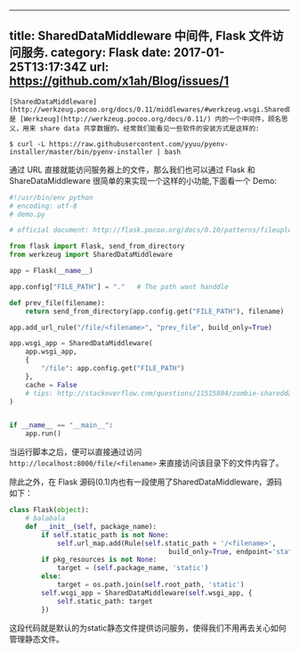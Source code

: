 
---
title: SharedDataMiddleware 中间件, Flask 文件访问服务.
category: Flask
date: 2017-01-25T13:17:34Z
url: https://github.com/x1ah/Blog/issues/1
---
    [SharedDataMiddleware](http://werkzeug.pocoo.org/docs/0.11/middlewares/#werkzeug.wsgi.SharedDataMiddleware) 是 [Werkzeug](http://werkzeug.pocoo.org/docs/0.11/) 内的一个中间件，顾名思义，用来 share data 共享数据的。经常我们能看见一些软件的安装方式是这样的:

```shell
$ curl -L https://raw.githubusercontent.com/yyuu/pyenv-installer/master/bin/pyenv-installer | bash
```

通过 URL 直接就能访问服务器上的文件，那么我们也可以通过 Flask 和 ShareDataMiddleware 很简单的来实现一个这样的小功能,下面看一个 Demo:

```python
#!/usr/bin/env python
# encoding: utf-8
# demo.py

# official document: http://flask.pocoo.org/docs/0.10/patterns/fileuploads/

from flask import Flask, send_from_directory
from werkzeug import SharedDataMiddleware

app = Flask(__name__)

app.config["FILE_PATH"] = "."   # The path want handdle

def prev_file(filename):
    return send_from_directory(app.config.get("FILE_PATH"), filename)

app.add_url_rule("/file/<filename>", "prev_file", build_only=True)

app.wsgi_app = SharedDataMiddleware(
    app.wsgi_app,
    {
        "/file": app.config.get("FILE_PATH")
    },
    cache = False
    # tips: http://stackoverflow.com/questions/11515804/zombie-shareddatamiddleware-on-python-heroku
)


if __name__ == "__main__":
    app.run()
```

当运行脚本之后，便可以直接通过访问 `http://localhost:8000/file/<filename>` 来直接访问该目录下的<filename>文件内容了。

除此之外，在 Flask 源码(0.1)内也有一段使用了SharedDataMiddleware，源码如下：

```python
class Flask(object):
    # balabala
    def __init__(self, package_name):
        if self.static_path is not None:
            self.url_map.add(Rule(self.static_path + '/<filename>',
                                        build_only=True, endpoint='static'))
        if pkg_resources is not None:
            target = (self.package_name, 'static')
        else:
            target = os.path.join(self.root_path, 'static')
        self.wsgi_app = SharedDataMiddleware(self.wsgi_app, { 
            self.static_path: target
        })
```

这段代码就是默认的为static静态文件提供访问服务，使得我们不用再去关心如何管理静态文件。